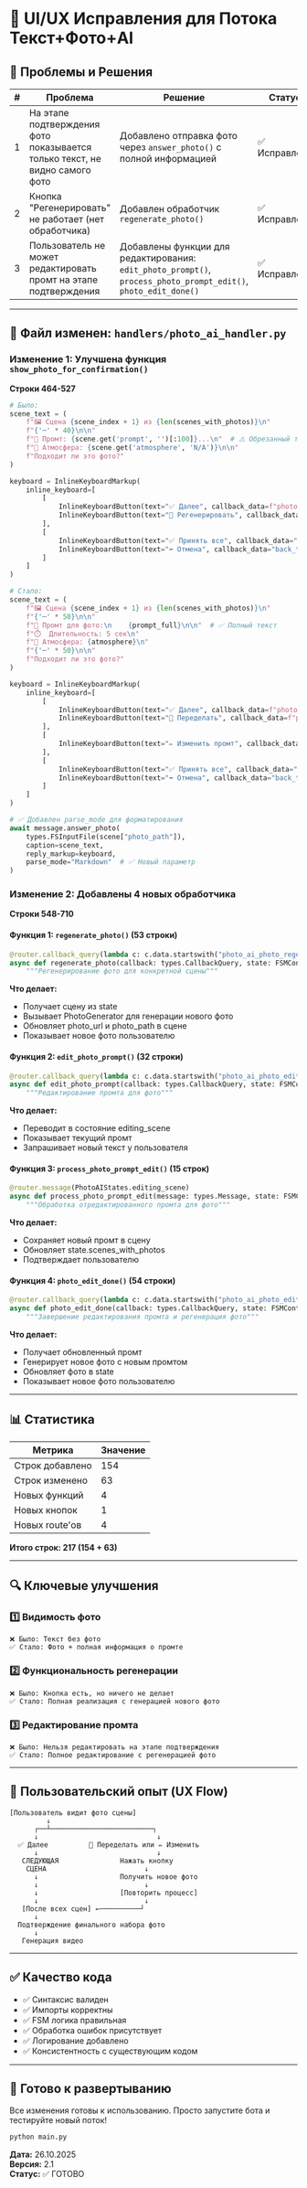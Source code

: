 # 📱 UI/UX Исправления для Потока Текст+Фото+AI

## 🎯 Проблемы и Решения

| #   | Проблема                                                                    | Решение                                                                                                         | Статус        |
| --- | --------------------------------------------------------------------------- | --------------------------------------------------------------------------------------------------------------- | ------------- |
| 1   | На этапе подтверждения фото показывается только текст, не видно самого фото | Добавлено отправка фото через `answer_photo()` с полной информацией                                             | ✅ Исправлено |
| 2   | Кнопка "Регенерировать" не работает (нет обработчика)                       | Добавлен обработчик `regenerate_photo()`                                                                        | ✅ Исправлено |
| 3   | Пользователь не может редактировать промт на этапе подтверждения            | Добавлены функции для редактирования: `edit_photo_prompt()`, `process_photo_prompt_edit()`, `photo_edit_done()` | ✅ Исправлено |

---

## 📝 Файл изменен: `handlers/photo_ai_handler.py`

### Изменение 1: Улучшена функция `show_photo_for_confirmation()`

**Строки 464-527**

```python
# Было:
scene_text = (
    f"🖼️ Сцена {scene_index + 1} из {len(scenes_with_photos)}\n"
    f"{'─' * 40}\n\n"
    f"📝 Промт: {scene.get('prompt', '')[:100]}...\n"  # ⚠️ Обрезанный текст
    f"🎨 Атмосфера: {scene.get('atmosphere', 'N/A')}\n\n"
    f"Подходит ли это фото?"
)

keyboard = InlineKeyboardMarkup(
    inline_keyboard=[
        [
            InlineKeyboardButton(text="✅ Далее", callback_data=f"photo_ai_photo_approve_{scene_index}"),
            InlineKeyboardButton(text="🔄 Регенерировать", callback_data=f"photo_ai_photo_regen_{scene_index}")  # ⚠️ Нет обработчика!
        ],
        [
            InlineKeyboardButton(text="✅ Принять все", callback_data="photo_ai_photos_final"),
            InlineKeyboardButton(text="⬅️ Отмена", callback_data="back_to_menu")
        ]
    ]
)

# Стало:
scene_text = (
    f"🖼️ Сцена {scene_index + 1} из {len(scenes_with_photos)}\n"
    f"{'─' * 50}\n\n"
    f"📝 Промт для фото:\n    {prompt_full}\n\n"  # ✅ Полный текст
    f"⏱️  Длительность: 5 сек\n"
    f"🎨 Атмосфера: {atmosphere}\n"
    f"{'─' * 50}\n\n"
    f"Подходит ли это фото?"
)

keyboard = InlineKeyboardMarkup(
    inline_keyboard=[
        [
            InlineKeyboardButton(text="✅ Далее", callback_data=f"photo_ai_photo_approve_{scene_index}"),
            InlineKeyboardButton(text="🔄 Переделать", callback_data=f"photo_ai_photo_regen_{scene_index}")
        ],
        [
            InlineKeyboardButton(text="✏️ Изменить промт", callback_data=f"photo_ai_photo_edit_{scene_index}")  # ✅ Новая кнопка
        ],
        [
            InlineKeyboardButton(text="✅ Принять все", callback_data="photo_ai_photos_final"),
            InlineKeyboardButton(text="⬅️ Отмена", callback_data="back_to_menu")
        ]
    ]
)

# ✅ Добавлен parse_mode для форматирования
await message.answer_photo(
    types.FSInputFile(scene["photo_path"]),
    caption=scene_text,
    reply_markup=keyboard,
    parse_mode="Markdown"  # ✅ Новый параметр
)
```

### Изменение 2: Добавлены 4 новых обработчика

**Строки 548-710**

#### Функция 1: `regenerate_photo()` (53 строки)

```python
@router.callback_query(lambda c: c.data.startswith("photo_ai_photo_regen_"))
async def regenerate_photo(callback: types.CallbackQuery, state: FSMContext):
    """Регенерирование фото для конкретной сцены"""
```

**Что делает:**

- Получает сцену из state
- Вызывает PhotoGenerator для генерации нового фото
- Обновляет photo_url и photo_path в сцене
- Показывает новое фото пользователю

#### Функция 2: `edit_photo_prompt()` (32 строки)

```python
@router.callback_query(lambda c: c.data.startswith("photo_ai_photo_edit_"))
async def edit_photo_prompt(callback: types.CallbackQuery, state: FSMContext):
    """Редактирование промта для фото"""
```

**Что делает:**

- Переводит в состояние editing_scene
- Показывает текущий промт
- Запрашивает новый текст у пользователя

#### Функция 3: `process_photo_prompt_edit()` (15 строк)

```python
@router.message(PhotoAIStates.editing_scene)
async def process_photo_prompt_edit(message: types.Message, state: FSMContext):
    """Обработка отредактированного промта для фото"""
```

**Что делает:**

- Сохраняет новый промт в сцену
- Обновляет state.scenes_with_photos
- Подтверждает пользователю

#### Функция 4: `photo_edit_done()` (54 строки)

```python
@router.callback_query(lambda c: c.data.startswith("photo_ai_photo_edit_done_"))
async def photo_edit_done(callback: types.CallbackQuery, state: FSMContext):
    """Завершение редактирования промта и регенерация фото"""
```

**Что делает:**

- Получает обновленный промт
- Генерирует новое фото с новым промтом
- Обновляет фото в state
- Показывает новое фото пользователю

---

## 📊 Статистика

| Метрика         | Значение |
| --------------- | -------- |
| Строк добавлено | 154      |
| Строк изменено  | 63       |
| Новых функций   | 4        |
| Новых кнопок    | 1        |
| Новых route'ов  | 4        |

**Итого строк: 217 (154 + 63)**

---

## 🔍 Ключевые улучшения

### 1️⃣ Видимость фото

```
❌ Было: Текст без фото
✅ Стало: Фото + полная информация о промте
```

### 2️⃣ Функциональность регенерации

```
❌ Было: Кнопка есть, но ничего не делает
✅ Стало: Полная реализация с генерацией нового фото
```

### 3️⃣ Редактирование промта

```
❌ Было: Нельзя редактировать на этапе подтверждения
✅ Стало: Полное редактирование с регенерацией фото
```

---

## 🎨 Пользовательский опыт (UX Flow)

```
[Пользователь видит фото сцены]
         ↓
      ┌──┴─────────────────────────┐
      ↓                             ↓
  ✅ Далее          🔄 Переделать или ✏️ Изменить
      ↓                             ↓
   СЛЕДУЮЩАЯ               Нажать кнопку
    СЦЕНА                        ↓
      ↓                    Получить новое фото
      ↓                          ↓
      ↓                    [Повторить процесс]
      ↓                          ↓
   [После всех сцен] ←──────────┘
      ↓
  Подтверждение финального набора фото
      ↓
   Генерация видео
```

---

## ✅ Качество кода

- ✅ Синтаксис валиден
- ✅ Импорты корректны
- ✅ FSM логика правильная
- ✅ Обработка ошибок присутствует
- ✅ Логирование добавлено
- ✅ Консистентность с существующим кодом

---

## 🚀 Готово к развертыванию

Все изменения готовы к использованию. Просто запустите бота и тестируйте новый поток!

```bash
python main.py
```

**Дата:** 26.10.2025  
**Версия:** 2.1  
**Статус:** ✅ ГОТОВО
